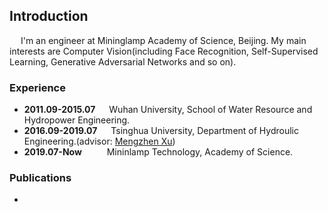 ## Introduction
&emsp; I'm an engineer at Mininglamp Academy of Science, Beijing. My main interests are Computer Vision(including Face Recognition, Self-Supervised Learning, Generative Adversarial Networks and so on).


### Experience
+ **2011.09-2015.07** &emsp;  Wuhan University, School of Water Resource and Hydropower Engineering.  
+ **2016.09-2019.07** &emsp;  Tsinghua University, Department of Hydroulic Engineering.(advisor: [Mengzhen Xu](http://www.civil.tsinghua.edu.cn/he/essay/342/883.html))
+ **2019.07-Now**   &emsp;   &emsp;   Mininlamp Technology, Academy of Science.

### Publications
+ 
